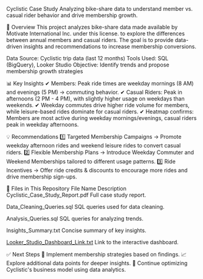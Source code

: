 Cyclistic Case Study
Analyzing bike-share data to understand member vs. casual rider behavior and drive membership growth.

📌 Overview
This project analyzes bike-share data made available by Motivate International Inc. under this license. to explore the differences between annual members and casual riders. The goal is to provide data-driven insights and recommendations to increase membership conversions.

Data Source: Cyclistic trip data (last 12 months)
Tools Used: SQL (BigQuery), Looker Studio
Objective: Identify trends and propose membership growth strategies

📊 Key Insights
✔ Members: Peak ride times are weekday mornings (8 AM) and evenings (5 PM) → commuting behavior.
✔ Casual Riders: Peak in afternoons (2 PM - 4 PM), with slightly higher usage on weekdays than weekends.
✔ Weekday commutes drive higher ride volume for members, while leisure-based rides dominate for casual riders.
✔ Heatmap confirms: Members are most active during weekday mornings/evenings, casual riders peak in weekday afternoons.

💡 Recommendations
1️⃣ Targeted Membership Campaigns → Promote weekday afternoon rides and weekend leisure rides to convert casual riders.
2️⃣ Flexible Membership Plans → Introduce Weekday Commuter and Weekend Memberships tailored to different usage patterns.
3️⃣ Ride Incentives → Offer ride credits & discounts to encourage more rides and drive membership sign-ups.

📂 Files in This Repository
File Name	Description
Cyclistic_Case_Study_Report.pdf	Full case study report.

Data_Cleaning_Queries.sql	SQL queries used for data cleaning.

Analysis_Queries.sql	SQL queries for analyzing trends.

Insights_Summary.txt	Concise summary of key insights.

[Looker_Studio_Dashboard_Link.txt](https://lookerstudio.google.com/s/kZaDim4jGog
)	Link to the interactive dashboard.


✅ Next Steps
📌 Implement membership strategies based on findings.
📈 Explore additional data points for deeper insights.
🚀 Continue optimizing Cyclistic's business model using data analytics.
